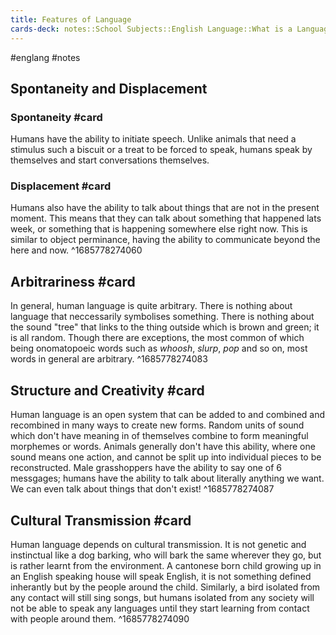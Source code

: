 ```yaml
---
title: Features of Language
cards-deck: notes::School Subjects::English Language::What is a Language
---
```

#englang #notes 

## Spontaneity and Displacement
### Spontaneity #card
Humans have the ability to initiate speech. Unlike animals that need a stimulus such a biscuit or a treat to be forced to speak, humans speak by themselves and start conversations themselves.
### Displacement #card
Humans also have the ability to talk about things that are not in the present moment. This means that they can talk about something that happened lats week, or something that is happening somewhere else right now. This is similar to object perminance, having the ability to communicate beyond the here and now.
^1685778274060

## Arbitrariness #card
In general, human language is quite arbitrary. There is nothing about language that neccessarily symbolises something. There is nothing about the sound "tree" that links to the thing outside which is brown and green; it is all random. Though there are exceptions, the most common of which being onomatopoeic words such as *whoosh*, *slurp*, *pop* and so on, most words in general are arbitrary.
^1685778274083

## Structure and Creativity #card
Human language is an open system that can be added to and combined and recombined in many ways to create new forms. Random units of sound which don't have meaning in of themselves combine to form meaningful morphemes or words. Animals generally don't have this ability, where one sound means one action, and cannot be split up into individual pieces to be reconstructed. Male grasshoppers have the ability to say one of 6 messgages; humans have the ability to talk about literally anything we want. We can even talk about things that don't exist!
^1685778274087

## Cultural Transmission #card
Human language depends on cultural transmission. It is not genetic and instinctual like a dog barking, who will bark the same wherever they go, but is rather learnt from the environment. A cantonese born child growing up in an English speaking house will speak English, it is not something defined inherantly but by the people around the child. Similarly, a bird isolated from any contact will still sing songs, but humans isolated from any society will not be able to speak any languages until they start learning from contact with people around them.
^1685778274090
